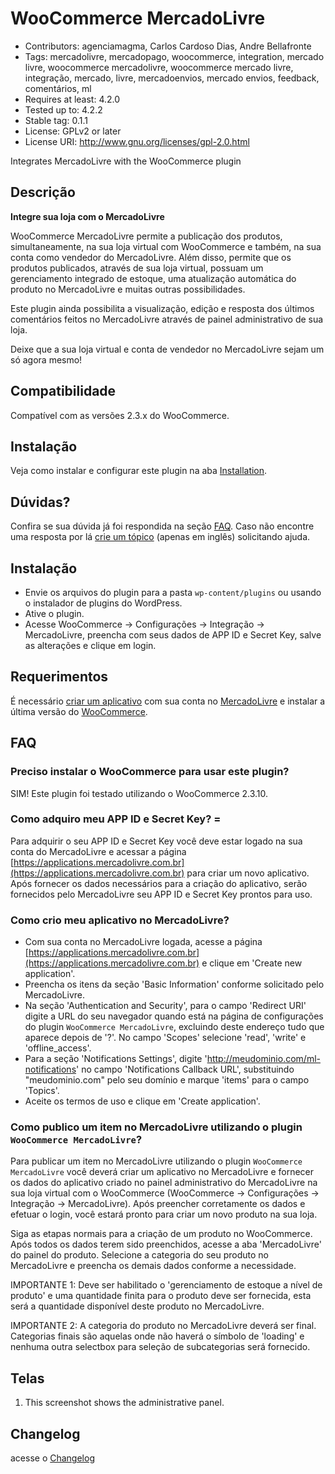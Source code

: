 # WooCommerce MercadoLivre

* Contributors: agenciamagma, Carlos Cardoso Dias, Andre Bellafronte
* Tags: mercadolivre, mercadopago, woocommerce, integration, mercado livre, woocommerce mercadolivre, woocommerce mercado livre, integração, mercado, livre, mercadoenvios, mercado envios, feedback, comentários, ml
* Requires at least: 4.2.0
* Tested up to: 4.2.2
* Stable tag: 0.1.1
* License: GPLv2 or later
* License URI: http://www.gnu.org/licenses/gpl-2.0.html

Integrates MercadoLivre with the WooCommerce plugin

## Descrição

**Integre sua loja com o MercadoLivre**

WooCommerce MercadoLivre permite a publicação dos produtos, simultaneamente, na sua loja virtual com WooCommerce e também, na sua conta como vendedor do MercadoLivre.  Além disso, permite que os  produtos publicados, através de sua loja virtual, possuam um gerenciamento integrado de estoque, uma atualização automática do produto no MercadoLivre e muitas outras possibilidades.

Este plugin ainda possibilita a visualização, edição e resposta dos últimos comentários feitos no MercadoLivre através de painel administrativo de sua loja.

Deixe que a sua loja virtual e conta de vendedor no MercadoLivre sejam um só agora mesmo!

## Compatibilidade

Compatível com as versões 2.3.x do WooCommerce.

## Instalação

Veja como instalar e configurar este plugin na aba [Installation](http://wordpress.org/extend/plugins/woocommerce-mercadolivre/installation/).

## Dúvidas?

Confira se sua dúvida já foi respondida na seção [FAQ](http://wordpress.org/extend/plugins/woocommerce-mercadolivre/faq/). Caso não encontre uma resposta por lá [crie um tópico](http://wordpress.org/support/plugin/woocommerce-mercadolivre) (apenas em inglês) solicitando ajuda.

## Instalação

* Envie os arquivos do plugin para a pasta `wp-content/plugins` ou usando o instalador de plugins do WordPress.
* Ative o plugin.
* Acesse WooCommerce -> Configurações -> Integração -> MercadoLivre, preencha com seus dados de APP ID e Secret Key, salve as alterações e clique em login.

## Requerimentos

É necessário [criar um aplicativo](https://applications.mercadolivre.com.br) com sua conta no [MercadoLivre](https://www.mercadolivre.com/) e instalar a última versão do [WooCommerce](http://wordpress.org/extend/plugins/woocommerce/).

## FAQ

### Preciso instalar o WooCommerce para usar este plugin?

SIM! Este plugin foi testado utilizando o WooCommerce 2.3.10.

### Como adquiro meu APP ID e Secret Key? =

Para adquirir o seu APP ID e Secret Key você deve estar logado na sua conta do MercadoLivre e acessar a página [https://applications.mercadolivre.com.br](https://applications.mercadolivre.com.br) para criar um novo aplicativo. Após fornecer os dados necessários para a criação do aplicativo, serão fornecidos pelo MercadoLivre seu APP ID e Secret Key prontos para uso.

### Como crio meu aplicativo no MercadoLivre?

* Com sua conta no MercadoLivre logada, acesse a página [https://applications.mercadolivre.com.br](https://applications.mercadolivre.com.br) e clique em 'Create new application'.
* Preencha os itens da seção 'Basic Information' conforme solicitado pelo MercadoLivre.
* Na seção 'Authentication and Security', para o campo 'Redirect URI' digite a URL do seu navegador quando está na página de configurações do plugin `WooCommerce MercadoLivre`, excluindo deste endereço tudo que aparece depois de '?'. No campo 'Scopes' selecione 'read', 'write' e 'offline_access'.
* Para a seção 'Notifications Settings', digite 'http://meudominio.com/ml-notifications' no campo 'Notifications Callback URL', substituindo "meudominio.com" pelo seu domínio e marque 'items' para o campo 'Topics'.
* Aceite os termos de uso e clique em 'Create application'.

### Como publico um item no MercadoLivre utilizando o plugin `WooCommerce MercadoLivre`?

Para publicar um item no MercadoLivre utilizando o plugin `WooCommerce MercadoLivre` você deverá criar um aplicativo no MercadoLivre e fornecer os dados do aplicativo criado no painel administrativo do MercadoLivre na sua loja virtual com o WooCommerce (WooCommerce -> Configurações -> Integração -> MercadoLivre). Após preencher corretamente os dados e efetuar o login, você estará pronto para criar um novo produto na sua loja.

Siga as etapas normais para a criação de um produto no WooCommerce. Após todos os dados terem sido preenchidos, acesse a aba 'MercadoLivre' do painel do produto. Selecione a categoria do seu produto no MercadoLivre e preencha os demais dados conforme a necessidade.

IMPORTANTE 1: Deve ser habilitado o 'gerenciamento de estoque a nível de produto' e uma quantidade finita para o produto deve ser fornecida, esta será a quantidade disponível deste produto no MercadoLivre.

IMPORTANTE 2: A categoria do produto no MercadoLivre deverá ser final. Categorias finais são aquelas onde não haverá o símbolo de 'loading' e nenhuma outra selectbox para seleção de subcategorias será fornecido.

## Telas
1. This screenshot shows the administrative panel.

## Changelog

acesse o [Changelog](changelog.md)
